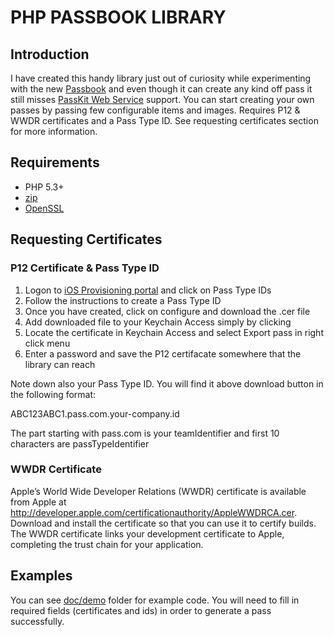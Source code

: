 # PHP PASSBOOK LIBRARY

## Introduction

I have created this handy library just out of curiosity while experimenting with the new [Passbook](http://www.apple.com/ios/whats-new/#passbook "Passbook") and even though it can create any kind off pass it still misses [PassKit Web Service](https://developer.apple.com/library/ios/#documentation/PassKit/Reference/PassKit_WebService/WebService.html#//apple_ref/doc/uid/TP40011988 "PassKit Web Service") support. You can start creating your own passes by passing few configurable items and images. Requires P12 & WWDR certificates and a Pass Type ID. See requesting certificates section for more information. 

## Requirements
* PHP 5.3+
* [zip](http://php.net/manual/en/book.zip.php)
* [OpenSSL](http://www.php.net/manual/en/book.openssl.php)

## Requesting Certificates

### P12 Certificate & Pass Type ID
1. Logon to [iOS Provisioning portal](https://developer.apple.com/ios/manage/passtypeids/index.action "iOS Provisioning portal") and click on Pass Type IDs
2. Follow the instructions to create a Pass Type ID
3. Once you have created, click on configure and download the .cer file
4. Add downloaded file to your Keychain Access simply by clicking
5. Locate the certificate in Keychain Access and select Export pass in right click menu
6. Enter a password and save the P12 certifacate somewhere that the library can reach

Note down also your Pass Type ID. You will find it above download button in the following format:

ABC123ABC1.pass.com.your-company.id

The part starting with pass.com is your teamIdentifier and first 10 characters are passTypeIdentifier

### WWDR Certificate
Apple’s World Wide Developer Relations (WWDR) certificate is available from Apple at <http://developer.apple.com/certificationauthority/AppleWWDRCA.cer>. Download and install the certificate so that you can use it to certify builds. The WWDR certificate links your development certificate to Apple, completing the trust chain for your application.

## Examples
You can see [doc/demo](https://github.com/eymengunay/php-passbook/tree/master/doc/demo "doc/demo") folder for example code. You will need to fill in required fields (certificates and ids) in order to generate a pass successfully.
